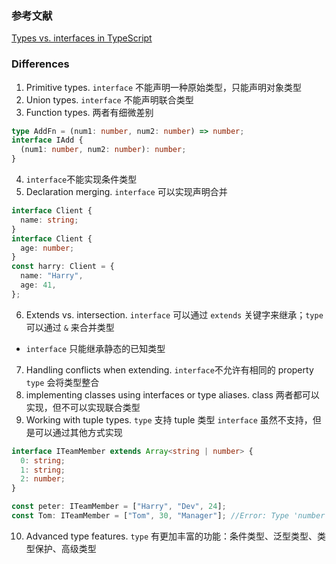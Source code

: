 ### 参考文献

[Types vs. interfaces in TypeScript](https://blog.logrocket.com/types-vs-interfaces-typescript/)

### Differences

1. Primitive types.
   `interface` 不能声明一种原始类型，只能声明对象类型
2. Union types.
   `interface` 不能声明联合类型
3. Function types.
   两者有细微差别

```ts
type AddFn = (num1: number, num2: number) => number;
interface IAdd {
  (num1: number, num2: number): number;
}
```

4. `interface`不能实现条件类型
5. Declaration merging.
   `interface` 可以实现声明合并

```ts
interface Client {
  name: string;
}
interface Client {
  age: number;
}
const harry: Client = {
  name: "Harry",
  age: 41,
};
```

6. Extends vs. intersection.
   `interface` 可以通过 `extends` 关键字来继承；`type` 可以通过 `&` 来合并类型

- `interface` 只能继承静态的已知类型

7. Handling conflicts when extending.
   `interface`不允许有相同的 property
   `type` 会将类型整合
8. implementing classes using interfaces or type aliases.
   class 两者都可以实现，但不可以实现联合类型
9. Working with tuple types.
   `type` 支持 tuple 类型
   `interface` 虽然不支持，但是可以通过其他方式实现

```ts
interface ITeamMember extends Array<string | number> {
  0: string;
  1: string;
  2: number;
}

const peter: ITeamMember = ["Harry", "Dev", 24];
const Tom: ITeamMember = ["Tom", 30, "Manager"]; //Error: Type 'number' is not assignable to type 'string'.
```

10. Advanced type features.
    `type` 有更加丰富的功能：条件类型、泛型类型、类型保护、高级类型
